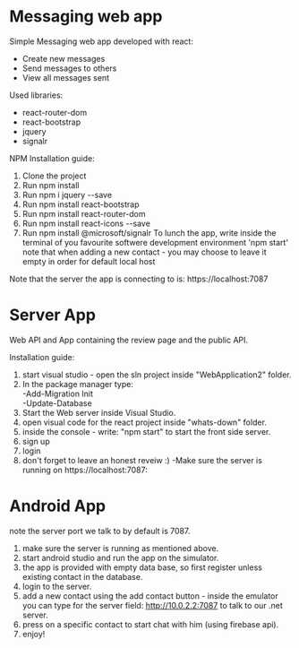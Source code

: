 # Messaging web app
Simple Messaging web app developed with react:
- Create new messages
- Send messages to others
- View all messages sent

Used libraries:
- react-router-dom
- react-bootstrap
- jquery 
- signalr

NPM Installation guide:

1. Clone the project
2. Run  npm install
3. Run  npm i jquery --save
4. Run  npm install react-bootstrap
5. Run  npm install react-router-dom
6. Run  npm install react-icons --save
7. Run npm install @microsoft/signalr
To lunch the app, write inside the terminal of you favourite softwere development environment 'npm start'
<br/>note that when adding a new contact - you may choose to leave it empty in order for default local host

Note that the server the app is connecting to is: https://localhost:7087

# Server App
Web API and App containing the review page and the public API.

Installation guide:
1. start visual studio - open the sln project inside "WebApplication2" folder.
2. In the package manager type: 
<br/>	-Add-Migration Init
<br/>	-Update-Database
3. Start the Web server inside Visual Studio.
4. open visual code for the react project inside "whats-down" folder.
5. inside the console - write: "npm start" to start the front side server.
6. sign up
7. login
8. don't forget to leave an honest reveiw :)
 -Make sure the server is running on https://localhost:7087:

# Android App
note the server port we talk to by default is 7087.

1. make sure the server is running as mentioned above.
2. start android studio and run the app on the simulator.
3. the app is provided with empty data base, so first register unless existing contact in the database.
4. login to the server.
5. add a new contact using the add contact button - inside the emulator you can type for the server field: http://10.0.2.2:7087 to talk to our .net server.
6. press on a specific contact to start chat with him (using firebase api).
7. enjoy!

